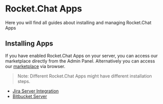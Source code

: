 # Rocket.Chat Apps

Here you will find all guides about installing and managing Rocket.Chat Apps

## Installing Apps

If you have enabled Rocket.Chat Apps on your server, you can access our marketplace directly from the Admin Panel. Alternatively you can access our [marketplace](https://rocket.chat/marketplace) via browser.

> Note: Different Rocket.Chat Apps might have different installation steps.

- [Jira Server Integration](jira-server-integration/)
- [Bitbucket Server](bitbucket-server/)
